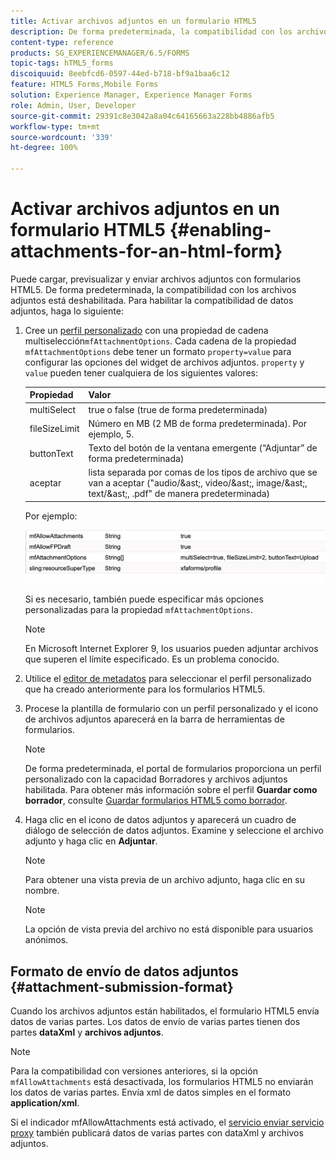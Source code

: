 ```yaml
---
title: Activar archivos adjuntos en un formulario HTML5
description: De forma predeterminada, la compatibilidad con los archivos adjuntos de los formularios HTML5 está deshabilitada.
content-type: reference
products: SG_EXPERIENCEMANAGER/6.5/FORMS
topic-tags: hTML5_forms
discoiquuid: 8eebfcd6-0597-44ed-b718-bf9a1baa6c12
feature: HTML5 Forms,Mobile Forms
solution: Experience Manager, Experience Manager Forms
role: Admin, User, Developer
source-git-commit: 29391c8e3042a8a04c64165663a228bb4886afb5
workflow-type: tm+mt
source-wordcount: '339'
ht-degree: 100%

---
```


# Activar archivos adjuntos en un formulario HTML5 {#enabling-attachments-for-an-html-form}

Puede cargar, previsualizar y enviar archivos adjuntos con formularios HTML5. De forma predeterminada, la compatibilidad con los archivos adjuntos está deshabilitada. Para habilitar la compatibilidad de datos adjuntos, haga lo siguiente:

1. Cree un [perfil personalizado](/help/forms/using/custom-profile.md) con una propiedad de cadena multiselección`mfAttachmentOptions`. Cada cadena de la propiedad `mfAttachmentOptions` debe tener un formato `property=value` para configurar las opciones del widget de archivos adjuntos. `property` y `value` pueden tener cualquiera de los siguientes valores:

   | Propiedad | Valor |
   |--- |---|
   | multiSelect | true o false (true de forma predeterminada) |
   | fileSizeLimit | Número en MB (2 MB de forma predeterminada). Por ejemplo, 5. |
   | buttonText | Texto del botón de la ventana emergente (“Adjuntar” de forma predeterminada) |
   | aceptar | lista separada por comas de los tipos de archivo que se van a aceptar (&quot;audio/&amp;ast;, video/&amp;ast;, image/&amp;ast;, text/&amp;ast;, .pdf&quot; de manera predeterminada) |

   Por ejemplo:

   ![configurar opciones](assets/mfAttachmentOptions.png)

   Si es necesario, también puede especificar más opciones personalizadas para la propiedad `mfAttachmentOptions`.

   >[!NOTE]
   >
   >En Microsoft Internet Explorer 9, los usuarios pueden adjuntar archivos que superen el límite especificado. Es un problema conocido.

1. Utilice el [editor de metadatos](/help/forms/using/manage-form-metadata.md) para seleccionar el perfil personalizado que ha creado anteriormente para los formularios HTML5.
1. Procese la plantilla de formulario con un perfil personalizado y el icono de archivos adjuntos aparecerá en la barra de herramientas de formularios.

   >[!NOTE]
   >
   >De forma predeterminada, el portal de formularios proporciona un perfil personalizado con la capacidad Borradores y archivos adjuntos habilitada. Para obtener más información sobre el perfil **Guardar como borrador**, consulte [Guardar formularios HTML5 como borrador](/help/forms/using/saving-html5-form-draft.md).

1. Haga clic en el icono de datos adjuntos y aparecerá un cuadro de diálogo de selección de datos adjuntos. Examine y seleccione el archivo adjunto y haga clic en **Adjuntar**.

   >[!NOTE]
   >
   >Para obtener una vista previa de un archivo adjunto, haga clic en su nombre.

   >[!NOTE]
   >
   >La opción de vista previa del archivo no está disponible para usuarios anónimos.

## Formato de envío de datos adjuntos {#attachment-submission-format}

Cuando los archivos adjuntos están habilitados, el formulario HTML5 envía datos de varias partes. Los datos de envío de varias partes tienen dos partes **dataXml** y **archivos adjuntos**.

>[!NOTE]
>
>Para la compatibilidad con versiones anteriores, si la opción `mfAllowAttachments` está desactivada, los formularios HTML5 no enviarán los datos de varias partes. Envía xml de datos simples en el formato **application/xml**.

Si el indicador mfAllowAttachments está activado, el [servicio enviar servicio proxy](/help/forms/using/service-proxy.md) también publicará datos de varias partes con dataXml y archivos adjuntos.

